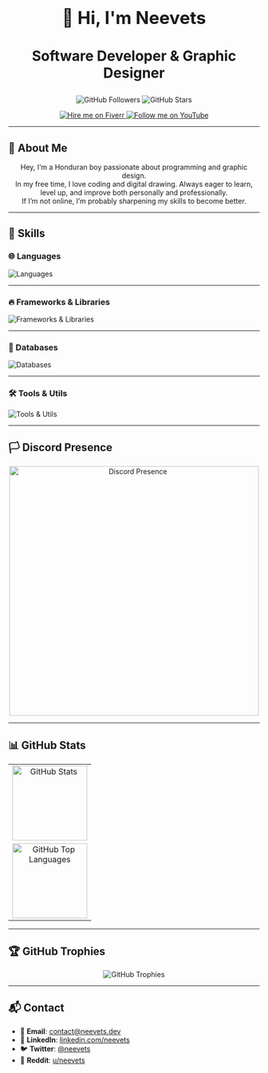 <h1 align="center" style="font-weight: bold; font-size: 2.5em;">👋 Hi, I'm Neevets</h1>

<h3 align="center" style="font-size: 2.0em;">Software Developer & Graphic Designer</h3>

<p align="center">
  <img src="https://img.shields.io/github/followers/neevets?style=social" alt="GitHub Followers" />
  <img src="https://img.shields.io/github/stars/neevets?style=social" alt="GitHub Stars" />
</p>

<p align="center">
  <a href="https://www.fiverr.com/neevetsio" target="_blank" rel="noopener noreferrer nofollow">
    <img src="https://img.shields.io/badge/Hire%20Me%20on-Fiverr-1DBF73?style=for-the-badge&logo=fiverr&logoColor=white" alt="Hire me on Fiverr" />
  </a>
  <a href="https://www.youtube.com/@neevetsio" target="_blank" rel="noopener noreferrer nofollow">
    <img src="https://img.shields.io/badge/Follow%20me%20on-YouTube-FF0000?style=for-the-badge&logo=youtube&logoColor=white" alt="Follow me on YouTube" />
  </a>
</p>

<hr />

## 📖 About Me  

<p align="center">
  Hey, I’m a Honduran boy passionate about programming and graphic design.<br />
  In my free time, I love coding and digital drawing. Always eager to learn, level up, and improve both personally and professionally.<br />
  If I’m not online, I’m probably sharpening my skills to become better.
</p>

<hr />

## 🔧 Skills  

### 🌐 Languages  
![Languages](https://skillicons.dev/icons?i=c,go,ts,py&perline=8)

---

### 🔥 Frameworks & Libraries  
![Frameworks & Libraries](https://skillicons.dev/icons?i=django,flask,fastapi,opencv,tensorflow,pytorch&perline=8)

---

### 💾 Databases  
![Databases](https://skillicons.dev/icons?i=mongodb,mysql,sqlite,redis&perline=8)

---

### 🛠️ Tools & Utils  
![Tools & Utils](https://skillicons.dev/icons?i=git,github,vscode,vscodium,robloxstudio,cmake,obsidian,postman,heroku,vercel,cloudflare,selenium,regex,stackoverflow,figma,blender&perline=8)

<hr />

## 🏳️ Discord Presence  

<p align="center">
  <a href="https://discord.com/users/1366592453498507326" target="_blank" rel="noopener noreferrer nofollow">
    <img src="https://lanyard.cnrad.dev/api/1366592453498507326?borderRadius=20px&idleMessage=AFK%20%E2%80%94%20Feel%20free%20to%20drop%20a%20message&showDisplayName=true&hideDiscrim=true&theme=light" alt="Discord Presence" width="500" />
  </a>
</p>

<hr />

## 📊 GitHub Stats  

<table align="center" width="100%">
  <tr>
    <td align="center" width="100%">
      <img src="https://github-readme-stats.vercel.app/api/?username=neevets&show_icons=true&title_color=000000&text_color=000000&hide_border=true&count_private=true&bg_color=FFFFFF" height="150" alt="GitHub Stats" />
    </td>
  </tr>
  <tr>
    <td align="center" width="100%">
      <img src="https://github-readme-stats.vercel.app/api/top-langs/?username=neevets&layout=compact&title_color=000000&text_color=000000&hide_border=true&count_private=true&bg_color=FFFFFF" height="150" alt="GitHub Top Languages" />
    </td>
  </tr>
</table>

<hr />

## 🏆 GitHub Trophies  

<p align="center">
  <img src="https://github-profile-trophy.vercel.app/?username=neevets&theme=flat&no-bg=false&margin-w=10&margin-h=10&title_color=000000&text_color=000000&bg_color=FFFFFF" alt="GitHub Trophies" />
</p>

<hr />

## 📬 Contact  

- 📧 **Email**: [contact@neevets.dev](mailto:contact@neevets.dev)  
- 💼 **LinkedIn**: [linkedin.com/neevets](https://linkedin.com/neevets)  
- 🐦 **Twitter**: [@neevets](https://twitter.com/neevets)  
- 🧠 **Reddit**: [u/neevets](https://www.reddit.com/user/neevets)

